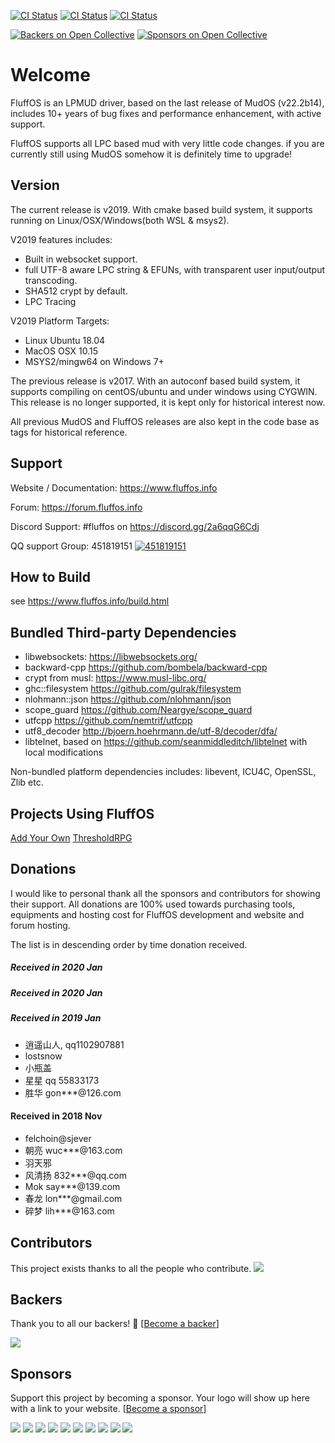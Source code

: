 [![CI Status](https://github.com/fluffos/fluffos/workflows/CI%20on%20ubuntu/badge.svg)](https://github.com/fluffos/fluffos/actions)
[![CI Status](https://github.com/fluffos/fluffos/workflows/CI%20on%20OSX/badge.svg)](https://github.com/fluffos/fluffos/actions)
[![CI Status](https://github.com/fluffos/fluffos/workflows/CI%20on%20Windows/badge.svg)](https://github.com/fluffos/fluffos/actions)


[![Backers on Open Collective](https://opencollective.com/fluffos-579/backers/badge.svg)](#backers)
[![Sponsors on Open Collective](https://opencollective.com/fluffos-579/sponsors/badge.svg)](#sponsors)

Welcome
=======
FluffOS is an LPMUD driver, based on the last release of MudOS (v22.2b14), includes 10+ years of bug
 fixes and performance enhancement, with active support.

FluffOS supports all LPC based mud with very little code changes. if you are currently still using MudOS somehow
 it is definitely time to upgrade!

Version
--------
The current release is v2019. With cmake based build system, it supports running on Linux/OSX/Windows(both WSL & msys2).

V2019 features includes:
- Built in websocket support.
- full UTF-8 aware LPC string & EFUNs, with transparent user input/output transcoding.
- SHA512 crypt by default.
- LPC Tracing

V2019 Platform Targets:
- Linux Ubuntu 18.04
- MacOS OSX 10.15
- MSYS2/mingw64 on Windows 7+

The previous release is v2017. With an autoconf based build system, it supports compiling on centOS/ubuntu and under
 windows using CYGWIN. This release is no longer supported, it is kept only for historical interest now.

All previous MudOS and FluffOS releases are also kept in the code base as tags for historical reference.

Support
-------
Website / Documentation: <https://www.fluffos.info>

Forum: <https://forum.fluffos.info>

Discord Support: #fluffos on https://discord.gg/2a6qqG6Cdj

QQ support Group: 451819151 [![451819151](https://pub.idqqimg.com/wpa/images/group.png)](https://shang.qq.com/wpa/qunwpa?idkey=3fd552adb8ace1a8e3ae3a712e5d314c7caf49af8b87449473c595b7e1f1ddf9)

How to Build
------------
see <https://www.fluffos.info/build.html>

Bundled Third-party Dependencies
----------------------
- libwebsockets: <https://libwebsockets.org/>
- backward-cpp <https://github.com/bombela/backward-cpp>
- crypt from musl: <https://www.musl-libc.org/>
- ghc::filesystem <https://github.com/gulrak/filesystem>
- nlohmann::json <https://github.com/nlohmann/json>
- scope_guard <https://github.com/Neargye/scope_guard>
- utfcpp <https://github.com/nemtrif/utfcpp>
- utf8_decoder <http://bjoern.hoehrmann.de/utf-8/decoder/dfa/>
- libtelnet, based on <https://github.com/seanmiddleditch/libtelnet> with local modifications

Non-bundled platform dependencies includes: libevent, ICU4C, OpenSSL, Zlib etc.

Projects Using FluffOS
----------------------
[Add Your Own](https://github.com/fluffos/fluffos/edit/master/README.md)
[ThresholdRPG](https://wiki.thresholdrpg.com/)

Donations
---------
I would like to personal thank all the sponsors and contributors for showing their support.
All donations are 100% used towards purchasing tools, equipments and hosting cost for FluffOS development and website
 and forum hosting.

The list is in descending order by time donation received.

##### Received in 2020 Jan

##### Received in 2020 Jan

##### Received in 2019 Jan

- 逍遥山人, qq1102907881
- lostsnow
- 小瓶盖
- 星星 qq 55833173
- 胜华 gon***@126.com

#### Received in 2018 Nov

- felchoin@sjever
- 朝亮 wuc***@163.com
- 羽天邪
- 风清扬 832***@qq.com
- Mok say***@139.com
- 春龙 lon***@gmail.com
- 碎梦 lih***@163.com

## Contributors

This project exists thanks to all the people who contribute.
<a href="https://github.com/fluffos/fluffos/graphs/contributors"><img src="https://opencollective.com/fluffos-579/contributors.svg?width=890&button=false" /></a>

## Backers

Thank you to all our backers! 🙏 [[Become a backer](https://opencollective.com/fluffos-579#backer)]

<a href="https://opencollective.com/fluffos-579#backers" target="_blank"><img src="https://opencollective.com/fluffos-579/backers.svg?width=890"></a>

## Sponsors

Support this project by becoming a sponsor. Your logo will show up here with a link to your website. [[Become a sponsor](https://opencollective.com/fluffos-579#sponsor)]

<a href="https://opencollective.com/fluffos-579/sponsor/0/website" target="_blank"><img src="https://opencollective.com/fluffos-579/sponsor/0/avatar.svg"></a>
<a href="https://opencollective.com/fluffos-579/sponsor/1/website" target="_blank"><img src="https://opencollective.com/fluffos-579/sponsor/1/avatar.svg"></a>
<a href="https://opencollective.com/fluffos-579/sponsor/2/website" target="_blank"><img src="https://opencollective.com/fluffos-579/sponsor/2/avatar.svg"></a>
<a href="https://opencollective.com/fluffos-579/sponsor/3/website" target="_blank"><img src="https://opencollective.com/fluffos-579/sponsor/3/avatar.svg"></a>
<a href="https://opencollective.com/fluffos-579/sponsor/4/website" target="_blank"><img src="https://opencollective.com/fluffos-579/sponsor/4/avatar.svg"></a>
<a href="https://opencollective.com/fluffos-579/sponsor/5/website" target="_blank"><img src="https://opencollective.com/fluffos-579/sponsor/5/avatar.svg"></a>
<a href="https://opencollective.com/fluffos-579/sponsor/6/website" target="_blank"><img src="https://opencollective.com/fluffos-579/sponsor/6/avatar.svg"></a>
<a href="https://opencollective.com/fluffos-579/sponsor/7/website" target="_blank"><img src="https://opencollective.com/fluffos-579/sponsor/7/avatar.svg"></a>
<a href="https://opencollective.com/fluffos-579/sponsor/8/website" target="_blank"><img src="https://opencollective.com/fluffos-579/sponsor/8/avatar.svg"></a>
<a href="https://opencollective.com/fluffos-579/sponsor/9/website" target="_blank"><img src="https://opencollective.com/fluffos-579/sponsor/9/avatar.svg"></a>

